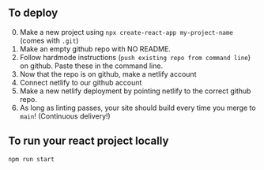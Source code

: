 ## To deploy

0) Make a new project using `npx create-react-app my-project-name` (comes with `.git`)
1) Make an empty github repo with NO README.
2) Follow hardmode instructions (`push existing repo from command line`) on github. Paste these in the command line.
3) Now that the repo is on github, make a netlify account
4) Connect netlify to our github account
5) Make a new netlify deployment by pointing netlify to the correct github repo.
6) As long as linting passes, your site should build every time you merge to `main`! (Continuous delivery!)

## To run your react project locally

`npm run start`
